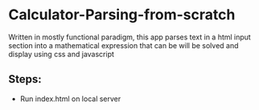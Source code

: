 # Calculator-Parsing-from-scratch
Written in mostly functional paradigm, this app parses text in a html input section into a mathematical expression that can be will be solved and display using css and javascript

## Steps:
- Run index.html on local server
